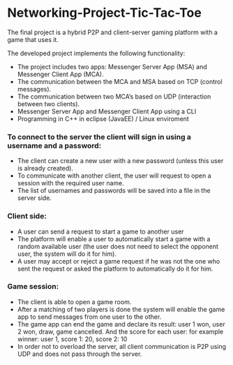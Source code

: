 # Networking-Project-Tic-Tac-Toe

The final project is a hybrid P2P and client-server gaming platform with a
game that uses it.

The developed project implements the following functionality:

* The project includes two apps: Messenger Server App (MSA) and
 Messenger Client App (MCA).
* The communication between the MCA and MSA based on TCP 
(control messages).
* The communication between two MCA’s based on UDP 
(interaction between two clients).
* Messenger Server App and Messenger Client App using a CLI
* Programming in C++ in eclipse (JavaEE) / Linux enviroment


### To connect to the server the client will sign in using a username and a password:
* The client can create a new user with a new password (unless
this user is already created).</br>
* To communicate with another client, the user will request to
open a session with the required user name.</br>
* The list of usernames and passwords will be saved into a file in
the server side.</br>

### Client side:
* A user can send a request to start a game to another user
* The platform will enable a user to automatically start a game with a
random available user (the user does not need to select the opponent
user, the system will do it for him).
* A user may accept or reject a game request if he was not the one who
sent the request or asked the platform to automatically do it for him.

### Game session:
* The client is able to open a game room.</br>
* After a matching of two players is done the system will enable the
game app to send messages from one user to the other.
* The game app can end the game and declare its result: user 1 won,
user 2 won, draw, game cancelled. And the score for each user: for
example winner: user 1, score 1: 20, score 2: 10
* In order not to overload the server, all client communication is
P2P using UDP and does not pass through the server.</br>

